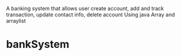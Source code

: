 A banking system that allows user create account, add and track transaction, update contact info, delete account
Using java Array and arraylist
# bankSystem
